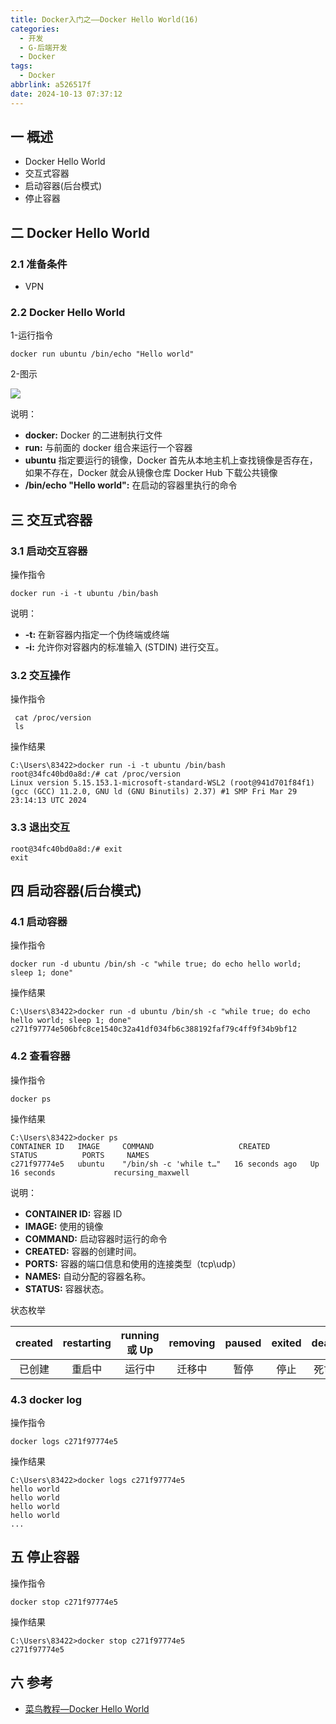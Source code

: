```yaml
---
title: Docker入门之——Docker Hello World(16)
categories:
  - 开发
  - G-后端开发
  - Docker
tags:
  - Docker
abbrlink: a526517f
date: 2024-10-13 07:37:12
---
```

## 一 概述

* Docker Hello World
* 交互式容器
* 启动容器(后台模式)
* 停止容器

<!--more-->

## 二 Docker Hello World

### 2.1 准备条件

* VPN

### 2.2 Docker Hello World

1-运行指令

```
docker run ubuntu /bin/echo "Hello world"
```

2-图示

![][1]

说明：

* **docker:** Docker 的二进制执行文件
* **run:** 与前面的 docker 组合来运行一个容器
* **ubuntu** 指定要运行的镜像，Docker 首先从本地主机上查找镜像是否存在，如果不存在，Docker 就会从镜像仓库 Docker Hub 下载公共镜像
* **/bin/echo "Hello world":** 在启动的容器里执行的命令

## 三 交互式容器

### 3.1 启动交互容器

操作指令

```
docker run -i -t ubuntu /bin/bash
```

说明：

* **-t:** 在新容器内指定一个伪终端或终端
* **-i:** 允许你对容器内的标准输入 (STDIN) 进行交互。

### 3.2 交互操作

操作指令

```
 cat /proc/version
 ls
```

操作结果

```
C:\Users\83422>docker run -i -t ubuntu /bin/bash
root@34fc40bd0a8d:/# cat /proc/version
Linux version 5.15.153.1-microsoft-standard-WSL2 (root@941d701f84f1) (gcc (GCC) 11.2.0, GNU ld (GNU Binutils) 2.37) #1 SMP Fri Mar 29 23:14:13 UTC 2024
```

### 3.3 退出交互

```
root@34fc40bd0a8d:/# exit
exit
```

## 四 启动容器(后台模式)

### 4.1 启动容器

操作指令

```
docker run -d ubuntu /bin/sh -c "while true; do echo hello world; sleep 1; done"
```

操作结果

```
C:\Users\83422>docker run -d ubuntu /bin/sh -c "while true; do echo hello world; sleep 1; done"
c271f97774e506bfc8ce1540c32a41df034fb6c388192faf79c4ff9f34b9bf12
```

### 4.2 查看容器

操作指令

```
docker ps
```

操作结果

```
C:\Users\83422>docker ps
CONTAINER ID   IMAGE     COMMAND                   CREATED          STATUS          PORTS     NAMES
c271f97774e5   ubuntu    "/bin/sh -c 'while t…"   16 seconds ago   Up 16 seconds             recursing_maxwell
```

说明：

* **CONTAINER ID:** 容器 ID
* **IMAGE:** 使用的镜像
* **COMMAND:** 启动容器时运行的命令
* **CREATED:** 容器的创建时间。
* **PORTS:** 容器的端口信息和使用的连接类型（tcp\udp）
* **NAMES:** 自动分配的容器名称。
* **STATUS:** 容器状态。

状态枚举

| created | restarting | running 或 Up | removing | paused | exited | dead |
| :-----: | :--------: | :-----------: | :------: | :----: | :----: | :--: |
| 已创建  |   重启中   |    运行中     |  迁移中  |  暂停  |  停止  | 死亡 |

### 4.3 docker log

操作指令

```
docker logs c271f97774e5
```

操作结果

```
C:\Users\83422>docker logs c271f97774e5
hello world
hello world
hello world
hello world
...
```

## 五 停止容器

操作指令

```
docker stop c271f97774e5
```

操作结果

```
C:\Users\83422>docker stop c271f97774e5
c271f97774e5
```

## 六 参考

* [菜鸟教程—Docker Hello World](https://www.runoob.com/docker/docker-hello-world.html)



[1]:https://cdn.jsdelivr.net/gh/PGzxc/CDN/blog-docker/docker-16-hello-cmd-1.png
